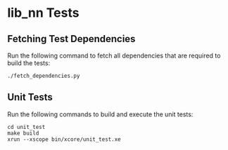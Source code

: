 # lib_nn Tests

## Fetching Test Dependencies

Run the following command to fetch all dependencies that are required to build the tests:

    ./fetch_dependencies.py

## Unit Tests

Run the following commands to build and execute the unit tests:

    cd unit_test
    make build
    xrun --xscope bin/xcore/unit_test.xe
